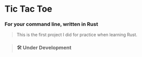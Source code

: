 # Tic Tac Toe
### For your command line, written in Rust
> This is the first project I did for practice when learning Rust.

> ### 🛠 Under Development